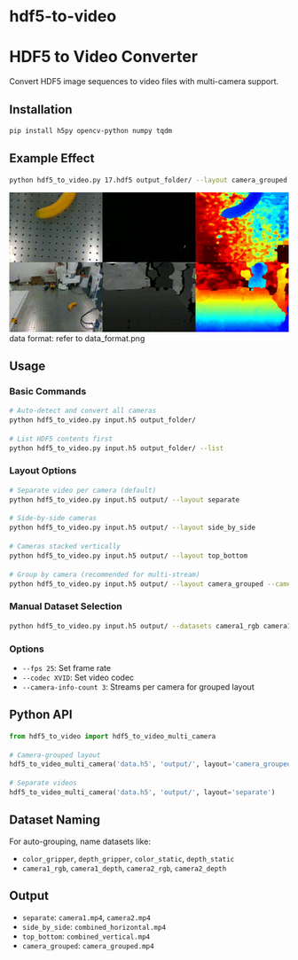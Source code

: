 # hdf5-to-video
# HDF5 to Video Converter

Convert HDF5 image sequences to video files with multi-camera support.

## Installation
```bash
pip install h5py opencv-python numpy tqdm
```
## Example Effect
```bash
python hdf5_to_video.py 17.hdf5 output_folder/ --layout camera_grouped
```
![Demo](demo.gif)
data format: refer to data_format.png

## Usage

### Basic Commands
```bash
# Auto-detect and convert all cameras
python hdf5_to_video.py input.h5 output_folder/

# List HDF5 contents first
python hdf5_to_video.py input.h5 output_folder/ --list
```

### Layout Options
```bash
# Separate video per camera (default)
python hdf5_to_video.py input.h5 output/ --layout separate

# Side-by-side cameras
python hdf5_to_video.py input.h5 output/ --layout side_by_side

# Cameras stacked vertically
python hdf5_to_video.py input.h5 output/ --layout top_bottom

# Group by camera (recommended for multi-stream)
python hdf5_to_video.py input.h5 output/ --layout camera_grouped --camera-info-count 3
```

### Manual Dataset Selection
```bash
python hdf5_to_video.py input.h5 output/ --datasets camera1_rgb camera1_depth camera2_rgb camera2_depth
```

### Options
- `--fps 25`: Set frame rate
- `--codec XVID`: Set video codec
- `--camera-info-count 3`: Streams per camera for grouped layout

## Python API
```python
from hdf5_to_video import hdf5_to_video_multi_camera

# Camera-grouped layout
hdf5_to_video_multi_camera('data.h5', 'output/', layout='camera_grouped', camera_info_count=3)

# Separate videos
hdf5_to_video_multi_camera('data.h5', 'output/', layout='separate')
```

## Dataset Naming
For auto-grouping, name datasets like:
- `color_gripper`, `depth_gripper`, `color_static`, `depth_static`
- `camera1_rgb`, `camera1_depth`, `camera2_rgb`, `camera2_depth`

## Output
- `separate`: `camera1.mp4`, `camera2.mp4`
- `side_by_side`: `combined_horizontal.mp4`
- `top_bottom`: `combined_vertical.mp4`
- `camera_grouped`: `camera_grouped.mp4`

